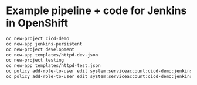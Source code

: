 Example pipeline + code for Jenkins in OpenShift
================================================

``` bash
oc new-project cicd-demo
oc new-app jenkins-persistent
oc new-project development
oc new-app templates/httpd-dev.json
oc new-project testing
oc new-app templates/httpd-test.json
oc policy add-role-to-user edit system:serviceaccount:cicd-demo:jenkins -n development
oc policy add-role-to-user edit system:serviceaccount:cicd-demo:jenkins -n testing
```
